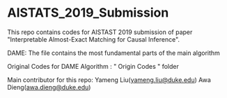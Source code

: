 # AISTATS_2019_Submission
This repo contains codes for AISTAST 2019 submission of paper "Interpretable Almost-Exact Matching for Causal Inference". 

DAME: The file contains the most fundamental parts of the main algorithm

Original Codes for DAME Algorithm : " Origin Codes " folder

Main contributor for this repo:
Yameng Liu(yameng.liu@duke.edu)
Awa Dieng(awa.dieng@duke.edu)

